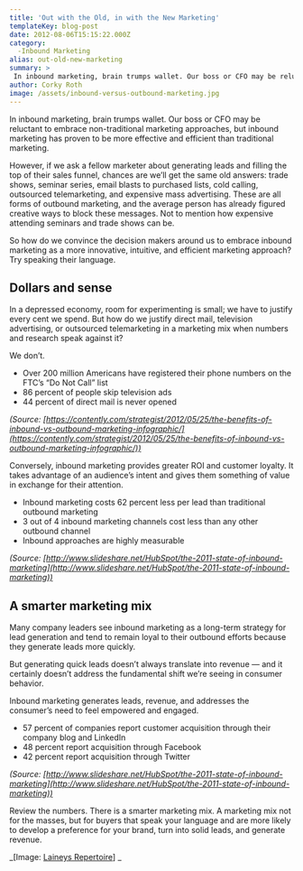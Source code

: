 ```yaml
---
title: 'Out with the Old, in with the New Marketing'
templateKey: blog-post
date: 2012-08-06T15:15:22.000Z
category: 
  -Inbound Marketing
alias: out-old-new-marketing
summary: > 
 In inbound marketing, brain trumps wallet. Our boss or CFO may be reluctant to embrace non-traditional marketing approaches, but inbound marketing has proven to be more effective and efficient than traditional marketing.
author: Corky Roth
image: /assets/inbound-versus-outbound-marketing.jpg
---
```


In inbound marketing, brain trumps wallet. Our boss or CFO may be reluctant to embrace non-traditional marketing approaches, but inbound marketing has proven to be more effective and efficient than traditional marketing.

However, if we ask a fellow marketer about generating leads and filling the top of their sales funnel, chances are we’ll get the same old answers: trade shows, seminar series, email blasts to purchased lists, cold calling, outsourced telemarketing, and expensive mass advertising. These are all forms of outbound marketing, and the average person has already figured creative ways to block these messages. Not to mention how expensive attending seminars and trade shows can be.

So how do we convince the decision makers around us to embrace inbound marketing as a more innovative, intuitive, and efficient marketing approach? Try speaking their language.

Dollars and sense
-----------------

In a depressed economy, room for experimenting is small; we have to justify every cent we spend. But how do we justify direct mail, television advertising, or outsourced telemarketing in a marketing mix when numbers and research speak against it?

We don’t.

*   Over 200 million Americans have registered their phone numbers on the FTC’s “Do Not Call” list
*   86 percent of people skip television ads
*   44 percent of direct mail is never opened

_(Source: [https://contently.com/strategist/2012/05/25/the-benefits-of-inbound-vs-outbound-marketing-infographic/](https://contently.com/strategist/2012/05/25/the-benefits-of-inbound-vs-outbound-marketing-infographic/))_

Conversely, inbound marketing provides greater ROI and customer loyalty. It takes advantage of an audience’s intent and gives them something of value in exchange for their attention.

*   Inbound marketing costs 62 percent less per lead than traditional outbound marketing
*   3 out of 4 inbound marketing channels cost less than any other outbound channel
*   Inbound approaches are highly measurable

_(Source: [http://www.slideshare.net/HubSpot/the-2011-state-of-inbound-marketing](http://www.slideshare.net/HubSpot/the-2011-state-of-inbound-marketing))_

A smarter marketing mix
-----------------------

Many company leaders see inbound marketing as a long-term strategy for lead generation and tend to remain loyal to their outbound efforts because they generate leads more quickly.

But generating quick leads doesn’t always translate into revenue — and it certainly doesn’t address the fundamental shift we’re seeing in consumer behavior.

Inbound marketing generates leads, revenue, and addresses the consumer’s need to feel empowered and engaged.

*   57 percent of companies report customer acquisition through their company blog and LinkedIn
*   48 percent report acquisition through Facebook
*   42 percent report acquisition through Twitter 

_(Source: [http://www.slideshare.net/HubSpot/the-2011-state-of-inbound-marketing](http://www.slideshare.net/HubSpot/the-2011-state-of-inbound-marketing))_

Review the numbers. There is a smarter marketing mix. A marketing mix not for the masses, but for buyers that speak your language and are more likely to develop a preference for your brand, turn into solid leads, and generate revenue.

_\[Image: [Laineys Repertoire](http://www.flickr.com/photos/76283671@N00/157827173/)\] _